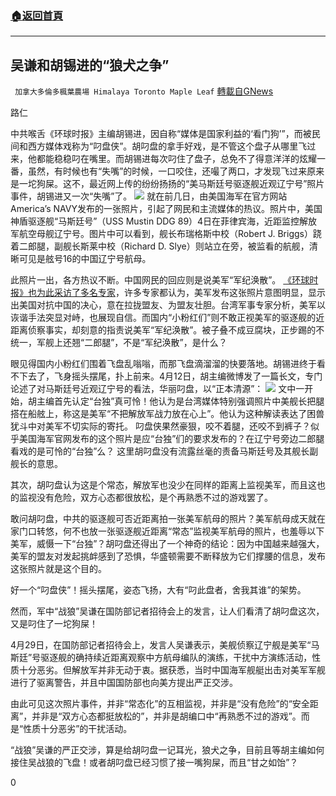###  [:house:返回首頁](https://github.com/ourhimalayas/txt)
---

## 吴谦和胡锡进的“狼犬之争”
` 加拿大多倫多楓葉農場 Himalaya Toronto Maple Leaf` [轉載自GNews](https://gnews.org/zh-hans/1160871/)

路仁

中共喉舌《环球时报》主编胡锡进，因自称“媒体是国家利益的‘看门狗’”，而被民间和西方媒体戏称为“叼盘侠”。胡叼盘的拿手好戏，是不管这个盘子从哪里飞过来，他都能稳稳叼在嘴里。而胡锡进每次叼住了盘子，总免不了得意洋洋的炫耀一番，虽然，有时候也有“失嘴”的时候，一口咬住，还嘬了两口，才发现飞过来原来是一坨狗屎。这不，最近网上传的纷纷扬扬的“美马斯廷号驱逐舰近观辽宁号”照片事件，胡锡进又一次“失嘴”了。
![]()![](https://gnews-media-offload.s3.amazonaws.com/wp-content/uploads/2021/05/01092542/%E8%88%AA%E6%AF%8D.jpg)
就在前几日，由美国海军在官方网站America’s NAVY发布的一张照片，引起了网民和主流媒体的热议。照片中，美国神盾驱逐舰“马斯廷号”（USS Mustin DDG 89）4日在菲律宾海，近距监控解放军航空母舰辽宁号。图片中可以看到，舰长布瑞格斯中校（Robert J. Briggs）跷着二郎腿，副舰长斯莱中校（Richard D. Slye）则站立在旁，被监看的航舰，清晰可见是舷号16的中国辽宁号航母。

此照片一出，各方热议不断。中国网民的回应则是说美军“军纪涣散”。 [《环球时报》也为此采访了多名专家](http://www.xinhuanet.com/mil/2021-04/12/c_1211106874.htm)，许多专家都认为，美军发布这张照片意图明显，显示出美国对抗中国的决心，意在拉拢盟友、为盟友壮胆。台湾军事专家分析，美军以诙谐手法突显对峙，也展现自信。而国内“小粉红们”则不敢正视美军的驱逐舰的近距离侦察事实，却刻意的指责说美军“军纪涣散”。被子叠不成豆腐块，正步踢的不统一，军舰上还翘“二郎腿”，不是“军纪涣散”，是什么？

眼见得国内小粉红们围着飞盘乱嗡嗡，而那飞盘滴溜溜的快要落地。胡锡进终于看不下去了，飞身摇头摆尾，扑上前来。4月12日，胡主编微博发了一篇长文，专门论述了对马斯廷号近观辽宁号的看法，华丽叼盘，以“正本清源”：
![]()![](https://gnews-media-offload.s3.amazonaws.com/wp-content/uploads/2021/05/01092531/dsg.jpg) 
文中一开始，胡主编首先认定“台独”真可怜！他认为是台湾媒体特别强调照片中美舰长把腿搭在船舷上，称这是美军“不把解放军战力放在心上”。他认为这种解读表达了困兽犹斗中对美军不切实际的寄托。 叼盘侠果然豪狠，咬不着腿，还咬不到裤子？似乎美国海军官网发布的这个照片是应“台独”们的要求发布的？在辽宁号旁边二郎腿看戏的是可怜的“台独”么？ 这里胡叼盘没有流露丝毫的责备马斯廷号及其舰长副舰长的意思。

其次，胡叼盘认为这是个常态，解放军也没少在同样的距离上监视美军，而且这也的监视没有危险，双方心态都很放松，是个再熟悉不过的游戏罢了。

敢问胡叼盘，中共的驱逐舰可否近距离拍一张美军航母的照片？美军航母成天就在家门口转悠，何不也放一张驱逐舰近距离“常态”监视美军航母的照片，也羞辱以下美军，威慑一下“台独”？胡叼盘还得出了一个神奇的结论：因为中国越来越强大，美军的盟友对发起挑衅感到了恐惧，华盛顿需要不断释放为它们撑腰的信息，发布这张照片就是这个目的。

好一个“叼盘侠”！摇头摆尾，姿态飞扬，大有“叼此盘者，舍我其谁”的架势。

然而，军中“战狼”吴谦在国防部记者招待会上的发言，让人们看清了胡叼盘这次，又是叼住了一坨狗屎！

4月29日，在国防部记者招待会上，发言人吴谦表示，美舰侦察辽宁舰是美军“马斯廷”号驱逐舰的确持续近距离观察中方航母编队的演练，干扰中方演练活动，性质十分恶劣。但解放军并非无动于衷。据获悉，当时中国海军舰艇出击对美军军舰进行了驱离警告，并且中国国防部也向美方提出严正交涉。

由此可见这次照片事件，并非“常态化”的互相监视，并非是“没有危险”的“安全距离”，并非是“双方心态都挺放松的”，并非是胡编口中“再熟悉不过的游戏”。而是“性质十分恶劣”的干扰活动。

“战狼”吴谦的严正交涉，算是给胡叼盘一记耳光，狼犬之争，目前且等胡主编如何接住吴战狼的飞盘！或者胡叼盘已经习惯了接一嘴狗屎，而且“甘之如饴”？



0
